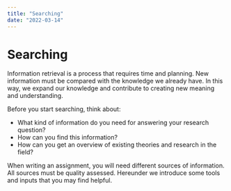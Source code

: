 ```yaml
---
title: "Searching"
date: "2022-03-14"
---
```


# Searching

Information retrieval is a process that requires time and planning. New information must be compared with the knowledge we already have. In this way, we expand our knowledge and contribute to creating new meaning and understanding.

Before you start searching, think about:
- What kind of information do you need for answering your research question?
- How can you find this information?
- How can you get an overview of existing theories and research in the field?

When writing an assignment, you will need different sources of information. All sources must be quality assessed. Hereunder we introduce some tools and inputs that you may find helpful.


